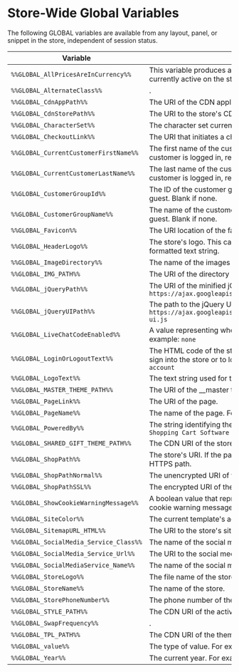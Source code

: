 # Store-Wide Global Variables


The following GLOBAL variables are available from any layout, panel, or snippet in the store, independent of session status.

| Variable | Description |
| --- | --- |
| `%%GLOBAL_AllPricesAreInCurrency%%` | This variable produces a text string that identifies the currency currently active on the store. For example: <NOBR>`All Prices are in USD`</nobr> |
| `%%GLOBAL_AlternateClass%%` | . |
| `%%GLOBAL_CdnAppPath%%` | The URI of the CDN application. |
| `%%GLOBAL_CdnStorePath%%` | The URI to the store's CDN directory. |
| `%%GLOBAL_CharacterSet%%` | The character set currently active on the store. For example, UTF-8. |
| `%%GLOBAL_CheckoutLink%%` | The URI that initiates a checkout sequence. |
| `%%GLOBAL_CurrentCustomerFirstName%%` | The first name of the customer who is currently logged in. If no customer is logged in, returns: `Guest` |
| `%%GLOBAL_CurrentCustomerLastName%%` | The last name of the customer who is currently logged in. If no customer is logged in, returns no content. |
| `%%GLOBAL_CustomerGroupId%%` | The ID of the customer group for the currently logged-in user or guest. Blank if none. |
| `%%GLOBAL_CustomerGroupName%%` | The name of the customer group for the currently logged-in user or guest. Blank if none. |
| `%%GLOBAL_Favicon%%` | The URI location of the favicon file. |
| `%%GLOBAL_HeaderLogo%%` | The store's logo. This can be either an image file or an HTML-formatted text string. |
| `%%GLOBAL_ImageDirectory%%` | The name of the images directory. |
| `%%GLOBAL_IMG_PATH%%` | The URI of the directory in which the site's image files reside. |
| `%%GLOBAL_jQueryPath%%` | The URI of the minified jQuery library in use. For example:<br>`https://ajax.googleapis.com/ajax/libs/jquery/1.7.2/jquery.min.js` |
| `%%GLOBAL_jQueryUIPath%%` | The path to the jQuery UI script. For example:<br> `https://ajax.googleapis.com/ajax/libs/jqueryui/1.8.18/jquery-ui.js` |
| `%%GLOBAL_LiveChatCodeEnabled%%` | A value representing whether Live Chat is enabled or disabled. For example: `none` |
| `%%GLOBAL_LoginOrLogoutText%%` | The HTML code of the string (including links) providing the option to sign into the store or to log out. For example: <NOBR>`Sign in or Create an account`</nobr> |
| `%%GLOBAL_LogoText%%` | The text string used for the store logo. |
| `%%GLOBAL_MASTER_THEME_PATH%%` | The URI of the __master theme directory. |
| `%%GLOBAL_PageLink%%` | The URI of the page. |
| `%%GLOBAL_PageName%%` | The name of the page. For example: <NOBR>`RSS Syndication`</nobr> |
| `%%GLOBAL_PoweredBy%%` | The string identifying the software used by the store. For example: `Shopping Cart Software by BigCommerce` |
| `%%GLOBAL_SHARED_GIFT_THEME_PATH%%` | The CDN URI of the store's gift themes. |
| `%%GLOBAL_ShopPath%%` | The store's URI. If the page is protected with TLS/SSL, this will be an HTTPS path. |
| `%%GLOBAL_ShopPathNormal%%` | The unencrypted URI of the store, prefixed with HTTP. |
| `%%GLOBAL_ShopPathSSL%%` | The encrypted URI of the store, prefixed with HTTPS. |
| `%%GLOBAL_ShowCookieWarningMessage%%` | A boolean value that represents whether or not the display of a cookie warning message is enabled or disabled. |
| `%%GLOBAL_SiteColor%%` | The current template's active color scheme. |
| `%%GLOBAL_SitemapURL_HTML%%` | The URI to the store's site map directory. |
| `%%GLOBAL_SocialMedia_Service_Class%%` | The name of the social media class. For example: `#FFFFFF` |
| `%%GLOBAL_SocialMedia_Service_Url%%` | The URI to the social media service. |
| `%%GLOBAL_SocialMediaService_Name%%` | The name of the social media service. For example: `LinkedIn` |
| `%%GLOBAL_StoreLogo%%` | The file name of the store logo image. |
| `%%GLOBAL_StoreName%%` | The name of the store. |
| `%%GLOBAL_StorePhoneNumber%%` | The phone number of the store. |
| `%%GLOBAL_STYLE_PATH%%` | The CDN URI of the active theme's styles directory. |
| `%%GLOBAL_SwapFrequency%%` | . |
| `%%GLOBAL_TPL_PATH%%` | The CDN URI of the theme. |
| `%%GLOBAL_value%%` | The type of value. For example: `Array` |
| `%%GLOBAL_Year%%` | The current year. For example: `2015` |

